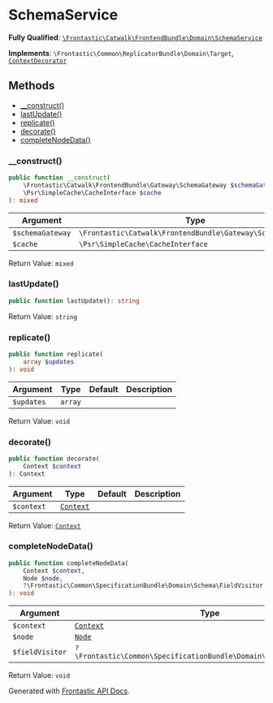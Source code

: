 #  SchemaService

**Fully Qualified**: [`\Frontastic\Catwalk\FrontendBundle\Domain\SchemaService`](../../../../src/php/FrontendBundle/Domain/SchemaService.php)

**Implements**: `\Frontastic\Common\ReplicatorBundle\Domain\Target`, [`ContextDecorator`](../../ApiCoreBundle/Domain/ContextDecorator.md)

## Methods

* [__construct()](#__construct)
* [lastUpdate()](#lastupdate)
* [replicate()](#replicate)
* [decorate()](#decorate)
* [completeNodeData()](#completenodedata)

### __construct()

```php
public function __construct(
    \Frontastic\Catwalk\FrontendBundle\Gateway\SchemaGateway $schemaGateway,
    \Psr\SimpleCache\CacheInterface $cache
): mixed
```

Argument|Type|Default|Description
--------|----|-------|-----------
`$schemaGateway`|`\Frontastic\Catwalk\FrontendBundle\Gateway\SchemaGateway`||
`$cache`|`\Psr\SimpleCache\CacheInterface`||

Return Value: `mixed`

### lastUpdate()

```php
public function lastUpdate(): string
```

Return Value: `string`

### replicate()

```php
public function replicate(
    array $updates
): void
```

Argument|Type|Default|Description
--------|----|-------|-----------
`$updates`|`array`||

Return Value: `void`

### decorate()

```php
public function decorate(
    Context $context
): Context
```

Argument|Type|Default|Description
--------|----|-------|-----------
`$context`|[`Context`](../../ApiCoreBundle/Domain/Context.md)||

Return Value: [`Context`](../../ApiCoreBundle/Domain/Context.md)

### completeNodeData()

```php
public function completeNodeData(
    Context $context,
    Node $node,
    ?\Frontastic\Common\SpecificationBundle\Domain\Schema\FieldVisitor $fieldVisitor = null
): void
```

Argument|Type|Default|Description
--------|----|-------|-----------
`$context`|[`Context`](../../ApiCoreBundle/Domain/Context.md)||
`$node`|[`Node`](Node.md)||
`$fieldVisitor`|`?\Frontastic\Common\SpecificationBundle\Domain\Schema\FieldVisitor`|`null`|

Return Value: `void`

Generated with [Frontastic API Docs](https://github.com/FrontasticGmbH/apidocs).
